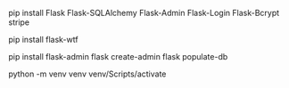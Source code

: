 

pip install Flask Flask-SQLAlchemy Flask-Admin Flask-Login Flask-Bcrypt stripe

pip install flask-wtf


pip install flask-admin
flask create-admin
flask populate-db



python -m venv venv
venv/Scripts/activate